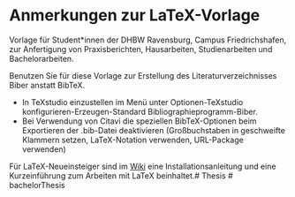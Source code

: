 # Anmerkungen zur LaTeX-Vorlage
Vorlage für Student*innen der DHBW Ravensburg, Campus Friedrichshafen, zur Anfertigung von Praxisberichten, Hausarbeiten, Studienarbeiten und Bachelorarbeiten.

Benutzen Sie für diese Vorlage zur Erstellung des Literaturverzeichnisses Biber anstatt BibTeX.
* In TeXstudio einzustellen im Menü unter Optionen-TeXstudio konfigurieren-Erzeugen-Standard Bibliographieprogramm-Biber.
* Bei Verwendung von Citavi die speziellen BibTeX-Optionen beim Exportieren der .bib-Datei deaktivieren (Großbuchstaben in geschweifte Klammern setzen, LaTeX-Notation verwenden, URL-Package verwenden)

Für LaTeX-Neueinsteiger sind im [Wiki](https://github.com/tkibler/vorlage_latex_doku/wiki) eine Installationsanleitung und eine Kurzeinführung zum Arbeiten mit LaTeX beinhaltet.#   T h e s i s  
 #   b a c h e l o r T h e s i s  
 